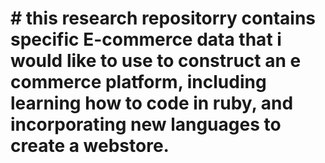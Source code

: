 <h1 research_repos_jamie>
# this research repositorry contains specific E-commerce data that i would like to use to construct an e commerce platform, including learning how to code in ruby, and incorporating new languages to create a webstore.
<git remote add source-repo https://github.com/spree/spree>
